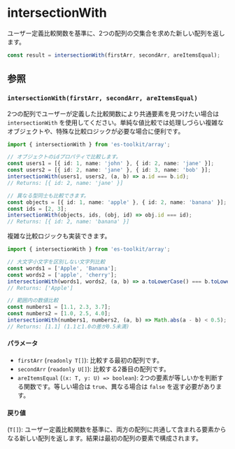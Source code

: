 # intersectionWith

ユーザー定義比較関数を基準に、2つの配列の交集合を求めた新しい配列を返します。

```typescript
const result = intersectionWith(firstArr, secondArr, areItemsEqual);
```

## 参照

### `intersectionWith(firstArr, secondArr, areItemsEqual)`

2つの配列でユーザーが定義した比較関数により共通要素を見つけたい場合は `intersectionWith` を使用してください。単純な値比較では処理しづらい複雑なオブジェクトや、特殊な比較ロジックが必要な場合に便利です。

```typescript
import { intersectionWith } from 'es-toolkit/array';

// オブジェクトのidプロパティで比較します。
const users1 = [{ id: 1, name: 'john' }, { id: 2, name: 'jane' }];
const users2 = [{ id: 2, name: 'jane' }, { id: 3, name: 'bob' }];
intersectionWith(users1, users2, (a, b) => a.id === b.id);
// Returns: [{ id: 2, name: 'jane' }]

// 異なる型同士も比較できます。
const objects = [{ id: 1, name: 'apple' }, { id: 2, name: 'banana' }];
const ids = [2, 3];
intersectionWith(objects, ids, (obj, id) => obj.id === id);
// Returns: [{ id: 2, name: 'banana' }]
```

複雑な比較ロジックも実装できます。

```typescript
import { intersectionWith } from 'es-toolkit/array';

// 大文字小文字を区別しない文字列比較
const words1 = ['Apple', 'Banana'];
const words2 = ['apple', 'cherry'];
intersectionWith(words1, words2, (a, b) => a.toLowerCase() === b.toLowerCase());
// Returns: ['Apple']

// 範囲内の数値比較
const numbers1 = [1.1, 2.3, 3.7];
const numbers2 = [1.0, 2.5, 4.0];
intersectionWith(numbers1, numbers2, (a, b) => Math.abs(a - b) < 0.5);
// Returns: [1.1] (1.1と1.0の差が0.5未満)
```

#### パラメータ

- `firstArr` (`readonly T[]`): 比較する最初の配列です。
- `secondArr` (`readonly U[]`): 比較する2番目の配列です。
- `areItemsEqual` (`(x: T, y: U) => boolean`): 2つの要素が等しいかを判断する関数です。等しい場合は `true`、異なる場合は `false` を返す必要があります。

#### 戻り値

(`T[]`): ユーザー定義比較関数を基準に、両方の配列に共通して含まれる要素からなる新しい配列を返します。結果は最初の配列の要素で構成されます。
